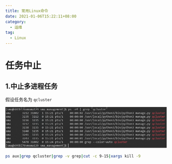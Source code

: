 ```yaml
---
title: 常用Linux命令
date: 2021-01-06T15:22:11+08:00
category:
  - 运维
tag: 
  - Linux
---
```


# 任务中止

## 1.中止多进程任务

假设任务名为 `qcluster`

![image-20210106152455606](/images/linux-ps.png)

```sh
ps aux|grep qcluster|grep -v grep|cut -c 9-15|xargs kill -9
```


